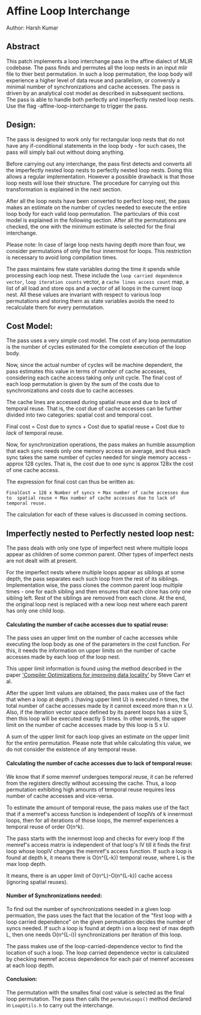 # Affine Loop Interchange

Author: Harsh Kumar

## Abstract

This patch implements a loop interchange pass in the affine dialect of MLIR 
codebase. The pass finds and permutes all the loop nests in an input mlir file 
to 
thier best permutation. In such a loop permutation, the loop body will 
experience a higher level of data reuse and parallelism, or conversly a minimal 
number of synchronizations and cache accesses. The pass is driven by an 
analytical cost model as described in subsequent sections. The pass is able to 
handle both perfectly and imperfectly nested loop nests. Use the flag 
-affine-loop-interchange to trigger the pass.

## Design:

The pass is designed to work only for rectangular loop nests that do not have 
any if-conditional statements in the loop body - for such cases, the pass will 
simply bail out without doing anything. 

Before carrying out any interchange, the pass first detects and converts all 
the imperfectly nested loop nests to perfectly nested loop nests. Doing this 
allows a regular implementation. However a possible drawback is that those loop 
nests will lose their structure. The procedure for carrying out this 
transformation is explained in the next section.

After all the loop nests have been converted to perfect loop nest, the pass 
makes an estimate on the number of cycles needed to execute the entire loop 
body for each valid loop permutation. The particulars of this cost model is 
explained in the following section. After all the permutations are checked, the 
one with the minimum estimate is selected for the final interchange. 

Please note: In case of large loop nests having depth more than four, we 
consider permutations of only the four innermost for loops. This restriction is 
necessary to avoid long compilation times.

The pass maintains few state variables during the time it spends while 
processing each loop nest. These include the `loop carried dependence vector`, 
`loop iteration counts` vector, a `cache lines access count` map, a list of all 
load and store ops and a vector of all loops in the current loop nest. All 
these values are invariant with respect to various loop permutations and 
storing them as state variables avoids the need to recalculate them for every 
permutation.

## Cost Model:

The pass uses a very simple cost model. The cost of any loop permutation is the 
number of cycles estimated for the complete execution of the loop body.

Now, since the actual number of cycles will be machine dependent, the pass 
estimates this value in terms of number of cache accesses, considering each 
cache access taking only unit cycle. The final cost of each loop permutation is 
given by the sum of the costs due to synchronizations and costs due to cache 
accesses.

The cache lines are accessed during spatial reuse and due to *lack* of temporal 
reuse. That is, the cost due of cache accesses can be further divided into two 
categories: spatial cost and temporal cost. 

Final cost = Cost due to syncs + Cost due to spatial reuse + Cost due to *lack* 
of temporal reuse. 

Now, for synchronization operations, the pass makes an humble assumption that 
each sync needs only one memory access on average, and thus each sync takes the 
same number of cycles needed for single memory access - approx 128 cycles. That 
is, the cost due to one sync is approx 128x the cost of one cache access. 

The expression for final cost can thus be written as: 

`FinalCost = 128 x Number of syncs + Max number of cache accesses due to 
spatial reuse + Max number of cache accesses due to lack of temporal reuse.` 

The calculation for each of these values is discussed in coming sections.


## Imperfectly nested to Perfectly nested loop nest:

The pass deals with only one type of imperfect nest where multiple loops appear 
as children of some common parent. Other types of imperfect nests are not dealt 
with at present.

For the imperfect nests where multiple loops appear as siblings at some depth, 
the pass separates each such loop from the rest of its siblings. Implementation 
wise, the pass clones the common parent loop multiple times - one for each 
sibling and then ensures that each clone has only one sibling left. Rest of the 
siblings are removed from each clone. At the end, the original loop nest is 
replaced with a new loop nest where each parent has only one child loop.


#### Calculating the number of cache accesses due to spatial reuse:

The pass uses an upper limit on the number of cache accesses while executing 
the loop body as one of the parameters in the cost function. For this, it needs 
the information on upper limits on the number of cache accesses made by each 
loop of the loop nest.

This upper limit information is found using the method described in the paper 
['Compiler Optimizations for improving data 
locality'](https://dl.acm.org/doi/abs/10.1145/195470.195557) by Steve Carr et 
al.

After the upper limit values are obtained, the pass makes use of the fact that 
when a loop at depth `i` (having upper limit U) is executed n times, the total 
number of cache accesses made by it cannot exceed more than n x U. Also, if the 
iteration vector space defined by its parent loops has a size S, then this loop 
will be executed exactly S times. In other words, the upper limit on the number 
of cache accesses made by this loop is S x U.

A sum of the upper limit for each loop gives an estimate on the upper limit for 
the entire permutation. Please note that while calculating this value, we do 
not consider the existence of any temporal reuse.


#### Calculating the number of cache accesses due to lack of temporal reuse:

We know that if some memref undergoes temporal reuse, it can be referred from 
the registers directly without accessing the cache. Thus, a loop permutation 
exhibiting high amounts of temporal reuse requires less number of cache 
accesses and vice-versa.

To estimate the amount of temporal reuse, the pass makes use of the fact that 
if a memref's access function is independent of loopIVs of k innermost loops, 
then for all iterations of those loops, the memref experiences a temporal reuse 
of order O(n^k).

The pass starts with the innermost loop and checks for every loop if the 
memref's access matrix is independent of that loop's IV till it finds the first 
loop whose loopIV changes the memref's access function. If such a loop is found 
at depth k, it means there is O(n^{L-k}) temporal reuse, where L is the max 
loop depth.

It means, there is an upper limit of O(n^L)-O(n^{L-k}) cache access (ignoring 
spatial reuses).


#### Number of Synchronizations needed:

To find out the number of synchronizations needed in a given loop permuation, 
the pass uses the fact that the location of the "first loop with a loop carried 
dependence" on the given permutation decides the number of syncs needed. If 
such a loop is found at depth i on a loop nest of max depth L, then one needs 
O(n^{L-i}) synchronizations per iteration of this loop.

The pass makes use of the loop-carried-dependence vector to find the location 
of such a loop. The loop carried dependence vector is calculated by checking 
memref access dependence for each pair of memref accesses at each loop depth.

#### Conclusion:

The permutation with the smalles final cost value is selected as the final loop 
permutation. The pass then calls the `permuteLoops()` method declared in 
`LoopUtils.h` to carry out the interchange.
